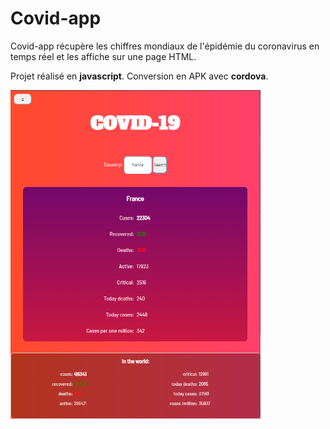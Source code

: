 # Covid-app

Covid-app récupère les chiffres mondiaux de l'épidémie du coronavirus en temps réel et les affiche sur une page HTML.

Projet réalisé en **javascript**. Conversion en APK avec **cordova**.

<img src="ressources/presentation.png" width="400">